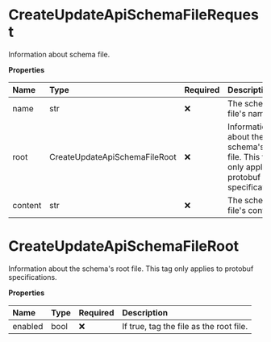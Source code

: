 # CreateUpdateApiSchemaFileRequest

Information about schema file.

**Properties**

| Name    | Type                          | Required | Description                                                                                 |
| :------ | :---------------------------- | :------- | :------------------------------------------------------------------------------------------ |
| name    | str                           | ❌       | The schema file's name.                                                                     |
| root    | CreateUpdateApiSchemaFileRoot | ❌       | Information about the schema's root file. This tag only applies to protobuf specifications. |
| content | str                           | ❌       | The schema file's content.                                                                  |

# CreateUpdateApiSchemaFileRoot

Information about the schema's root file. This tag only applies to protobuf specifications.

**Properties**

| Name    | Type | Required | Description                             |
| :------ | :--- | :------- | :-------------------------------------- |
| enabled | bool | ❌       | If true, tag the file as the root file. |

<!-- This file was generated by liblab | https://liblab.com/ -->
